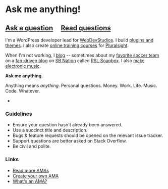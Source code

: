 # Ask me anything!

## [Ask a question](../../issues/new) &nbsp;&nbsp;&nbsp; [Read questions](../../issues?q=is%3Aissue+is%3Aclosed)

I'm a WordPress developer lead for [WebDevStudios](https://webdevstudios.com). I build [plugins and themes](http://profiles.wordpress.org/jazzs3quence). I also create [online training courses](https://www.pluralsight.com/authors/chris-reynolds) for [Pluralsight](http://pluralsight.com).

When I'm not working, I [blog](https://jazzsequence.com) -- sometimes about my [favorite soccer team](http://rsl.com) on a [fan-driven blog](http://www.rslsoapbox.com/authors/chris-reynolds) on [SB Nation](http://sbnation.com) called [RSL Soapbox](http://rslsoapbox.com). I also [make electronic music](http://music.jazzsequence.com).

**Ask me anything.**

Anything means *anything*. Personal questions. Money. Work. Life. Music. Code. Whatever.

-

### Guidelines

- Ensure your question hasn't already been answered.
- Use a succinct title and description.
- Bugs & feature requests should be opened on the relevant issue tracker.
- Support questions are better asked on Stack Overflow.
- Be civil and polite.

### Links

- [Read more AMAs](https://github.com/sindresorhus/amas)
- [Create your own AMA](https://github.com/sindresorhus/amas/blob/master/create-ama.md)
- [What's an AMA?](https://en.wikipedia.org/wiki/Reddit#IAmA_and_AMA)
